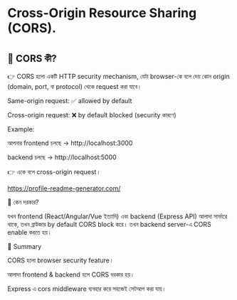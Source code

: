 <h1 align="left"> Cross-Origin Resource Sharing (CORS). <h1>

###

<h2>🔹 CORS কী?</h2>
<p>👉 CORS হলো একটি HTTP security mechanism, যেটা browser-কে বলে দেয় কোন origin (domain, port, বা protocol) থেকে request করা যাবে।</p>

Same-origin request: ✅ allowed by default

Cross-origin request: ❌ by default blocked (security কারণে)

Example:

আপনার frontend চলছে → http://localhost:3000

backend চলছে → http://localhost:5000

👉 একে বলে cross-origin request।

https://profile-readme-generator.com/


🔹 কেন দরকার?

যখন frontend (React/Angular/Vue ইত্যাদি) এবং backend (Express API) আলাদা সার্ভারে থাকে, তখন ব্রাউজার by default CORS block করে।
তখন backend server-এ CORS enable করতে হয়।

🔹 Summary

CORS হলো browser security feature।

আলাদা frontend & backend হলে CORS দরকার হয়।

Express এ cors middleware ব্যবহার করে সহজেই সেটআপ করা যায়।